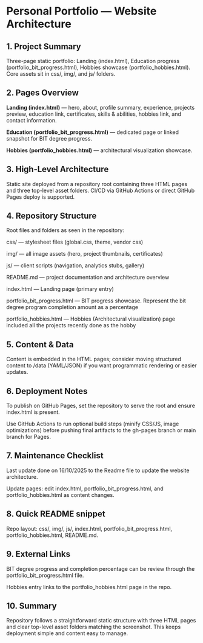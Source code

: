 <h1>Personal Portfolio — Website Architecture</h1>

<h2>1. Project Summary</h2>
<p>Three-page static portfolio: Landing (index.html), Education progress (portfolio_bit_progress.html), Hobbies showcase (portfolio_hobbies.html). Core assets sit in css/, img/, and js/ folders.</p>

<h2>2. Pages Overview</h2>
<p><strong>Landing (index.html)</strong> — hero, about, profile summary, experience, projects preview, education link, certificates, skills & abilities, hobbies link, and contact information.</p>
<p><strong>Education (portfolio_bit_progress.html)</strong> — dedicated page or linked snapshot for BIT degree progress.</p>
<p><strong>Hobbies (portfolio_hobbies.html)</strong> — architectural visualization showcase.</p>

<h2>3. High-Level Architecture</h2>
<p>Static site deployed from a repository root containing three HTML pages and three top-level asset folders. CI/CD via GitHub Actions or direct GitHub Pages deploy is supported.</p>

<h2>4. Repository Structure</h2>
<p>Root files and folders as seen in the repository:</p>
<p>css/  — stylesheet files (global.css, theme, vendor css)</p>
<p>img/  — all image assets (hero, project thumbnails, certificates)</p>
<p>js/   — client scripts (navigation, analytics stubs, gallery)</p>
<p>README.md — project documentation and architecture overview</p>
<p>index.html — Landing page (primary entry)</p>
<p>portfolio_bit_progress.html — BIT progress showcase. Represent the bit degree program completion amount as a percentage</p>
<p>portfolio_hobbies.html — Hobbies (Architectural visualization) page included all the projects recently done as the hobby</p>

<h2>5. Content & Data</h2>
<p>Content is embedded in the HTML pages; consider moving structured content to /data (YAML/JSON) if you want programmatic rendering or easier updates.</p>

<h2>6. Deployment Notes</h2>
<p>To publish on GitHub Pages, set the repository to serve the root and ensure index.html is present.</p>
<p>Use GitHub Actions to run optional build steps (minify CSS/JS, image optimizations) before pushing final artifacts to the gh-pages branch or main branch for Pages.</p>

<h2>7. Maintenance Checklist</h2>
<p>Last update done on 16/10/2025 to the Readme file to update the website architecture.</p>
<p>Update pages: edit index.html, portfolio_bit_progress.html, and portfolio_hobbies.html as content changes.</p>

<h2>8. Quick README snippet</h2>
<p>Repo layout: css/, img/, js/, index.html, portfolio_bit_progress.html, portfolio_hobbies.html, README.md.</p>

<h2>9. External Links</h2>
<p>BIT degree progress and completion percentage can be review through the portfolio_bit_progress.html file.</p>
<p>Hobbies entry links to the portfolio_hobbies.html page in the repo.</p>

<h2>10. Summary</h2>
<p>Repository follows a straightforward static structure with three HTML pages and clear top-level asset folders matching the screenshot. This keeps deployment simple and content easy to manage.</p>
